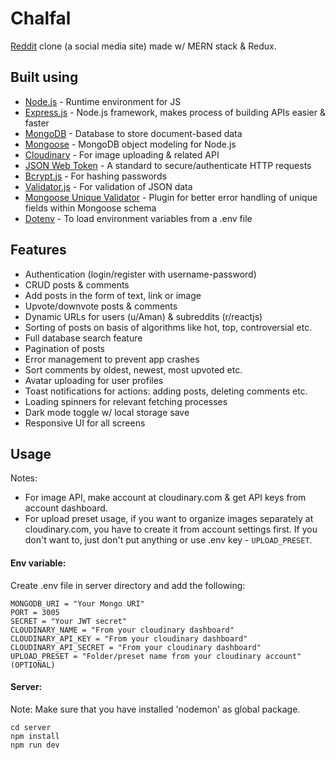 # Chalfal

[Reddit](https://www.reddit.com) clone (a social media site) made w/ MERN stack & Redux.

## Built using

- [Node.js](https://nodejs.org/en/) - Runtime environment for JS
- [Express.js](https://expressjs.com/) - Node.js framework, makes process of building APIs easier & faster
- [MongoDB](https://www.mongodb.com/) - Database to store document-based data
- [Mongoose](https://mongoosejs.com/) - MongoDB object modeling for Node.js
- [Cloudinary](https://cloudinary.com/) - For image uploading & related API
- [JSON Web Token](https://jwt.io/) - A standard to secure/authenticate HTTP requests
- [Bcrypt.js](https://www.npmjs.com/package/bcryptjs) - For hashing passwords
- [Validator.js](https://www.npmjs.com/package/validator) - For validation of JSON data
- [Mongoose Unique Validator](https://www.npmjs.com/package/mongoose-unique-validator) - Plugin for better error handling of unique fields within Mongoose schema
- [Dotenv](https://www.npmjs.com/package/dotenv) - To load environment variables from a .env file

## Features

- Authentication (login/register with username-password)
- CRUD posts & comments
- Add posts in the form of text, link or image
- Upvote/downvote posts & comments
- Dynamic URLs for users (u/Aman) & subreddits (r/reactjs)
- Sorting of posts on basis of algorithms like hot, top, controversial etc.
- Full database search feature
- Pagination of posts
- Error management to prevent app crashes
- Sort comments by oldest, newest, most upvoted etc.
- Avatar uploading for user profiles
- Toast notifications for actions: adding posts, deleting comments etc.
- Loading spinners for relevant fetching processes
- Dark mode toggle w/ local storage save
- Responsive UI for all screens


## Usage

Notes:

- For image API, make account at cloudinary.com & get API keys from account dashboard.
- For upload preset usage, if you want to organize images separately at cloudinary.com, you have to create it from account settings first. If you don't want to, just don't put anything or use .env key - `UPLOAD_PRESET`.

#### Env variable:

Create .env file in server directory and add the following:

```
MONGODB_URI = "Your Mongo URI"
PORT = 3005
SECRET = "Your JWT secret"
CLOUDINARY_NAME = "From your cloudinary dashboard"
CLOUDINARY_API_KEY = "From your cloudinary dashboard"
CLOUDINARY_API_SECRET = "From your cloudinary dashboard"
UPLOAD_PRESET = "Folder/preset name from your cloudinary account" (OPTIONAL)
```


#### Server:

Note: Make sure that you have installed 'nodemon' as global package.

```
cd server
npm install
npm run dev
```
